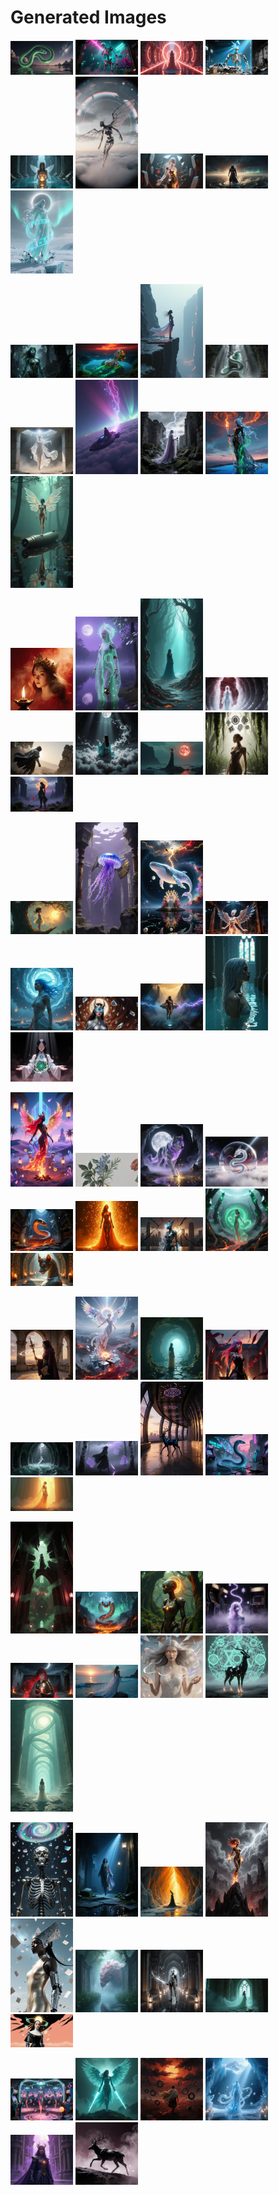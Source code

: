 # Generated Images



<img src="2025_11_01_01.webp" width="100"/> <img src="2025_11_01_02.webp" width="100"/> <img src="2025_11_01_03.webp" width="100"/> <img src="2025_11_01_04.webp" width="100"/> <img src="2025_11_01_05.webp" width="100"/> <img src="2025_11_01_06.webp" width="100"/> <img src="2025_11_01_07.webp" width="100"/> <img src="2025_11_01_08.webp" width="100"/> <img src="2025_11_01_09.webp" width="100"/>

<img src="2025_11_01_10.webp" width="100"/> <img src="2025_11_01_11.webp" width="100"/> <img src="2025_11_01_12.webp" width="100"/> <img src="2025_11_01_13.webp" width="100"/> <img src="2025_11_01_14.webp" width="100"/> <img src="2025_11_01_15.webp" width="100"/> <img src="2025_11_01_16.webp" width="100"/> <img src="2025_11_01_17.webp" width="100"/> <img src="2025_11_01_18.webp" width="100"/>

<img src="2025_11_01_19.webp" width="100"/> <img src="2025_11_01_20.webp" width="100"/> <img src="2025_11_01_21.webp" width="100"/> <img src="2025_11_01_22.webp" width="100"/> <img src="2025_11_01_23.webp" width="100"/> <img src="2025_11_01_24.webp" width="100"/> <img src="2025_11_01_25.webp" width="100"/> <img src="2025_11_01_26.webp" width="100"/> <img src="2025_11_01_27.webp" width="100"/>

<img src="2025_11_01_28.webp" width="100"/> <img src="2025_11_01_29.webp" width="100"/> <img src="2025_11_01_30.webp" width="100"/> <img src="2025_11_01_31.webp" width="100"/> <img src="2025_11_01_32.webp" width="100"/> <img src="2025_11_01_33.webp" width="100"/> <img src="2025_11_01_34.webp" width="100"/> <img src="2025_11_01_35.webp" width="100"/> <img src="2025_11_01_36.webp" width="100"/>

<img src="2025_11_01_37.webp" width="100"/> <img src="2025_11_01_38.webp" width="100"/> <img src="2025_11_01_39.webp" width="100"/> <img src="2025_11_01_40.webp" width="100"/> <img src="2025_11_01_41.webp" width="100"/> <img src="2025_11_01_42.webp" width="100"/> <img src="2025_11_01_43.webp" width="100"/> <img src="2025_11_01_44.webp" width="100"/> <img src="2025_11_01_45.webp" width="100"/>

<img src="2025_11_01_46.webp" width="100"/> <img src="2025_11_01_47.webp" width="100"/> <img src="2025_11_01_48.webp" width="100"/> <img src="2025_11_01_49.webp" width="100"/> <img src="2025_11_01_50.webp" width="100"/> <img src="2025_11_01_51.webp" width="100"/> <img src="2025_11_01_52.webp" width="100"/> <img src="2025_11_01_53.webp" width="100"/> <img src="2025_11_01_54.webp" width="100"/>

<img src="2025_11_01_55.webp" width="100"/> <img src="2025_11_01_56.webp" width="100"/> <img src="2025_11_01_57.webp" width="100"/> <img src="2025_11_01_58.webp" width="100"/> <img src="2025_11_01_59.webp" width="100"/> <img src="2025_11_01_60.webp" width="100"/> <img src="2025_11_01_61.webp" width="100"/> <img src="2025_11_01_62.webp" width="100"/> <img src="2025_11_01_63.webp" width="100"/>

<img src="2025_11_01_64.webp" width="100"/> <img src="2025_11_01_65.webp" width="100"/> <img src="2025_11_01_66.webp" width="100"/> <img src="2025_11_01_67.webp" width="100"/> <img src="2025_11_01_68.webp" width="100"/> <img src="2025_11_01_69.webp" width="100"/> <img src="2025_11_01_70.webp" width="100"/> <img src="2025_11_01_71.webp" width="100"/> <img src="2025_11_01_72.webp" width="100"/>

<img src="2025_11_01_73.webp" width="100"/> <img src="2025_11_01_74.webp" width="100"/> <img src="2025_11_01_75.webp" width="100"/> <img src="2025_11_01_76.webp" width="100"/> <img src="2025_11_01_77.webp" width="100"/> <img src="2025_11_01_78.webp" width="100"/>